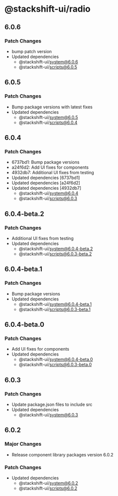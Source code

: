 # @stackshift-ui/radio

## 6.0.6

### Patch Changes

- bump patch version
- Updated dependencies
  - @stackshift-ui/system@6.0.6
  - @stackshift-ui/scripts@6.0.5

## 6.0.5

### Patch Changes

- Bump package versions with latest fixes
- Updated dependencies
  - @stackshift-ui/system@6.0.5
  - @stackshift-ui/scripts@6.0.4

## 6.0.4

### Patch Changes

- 6737bd1: Bump package versions
- a24f6d2: Add UI fixes for components
- 4932db7: Additional UI fixes from testing
- Updated dependencies [6737bd1]
- Updated dependencies [a24f6d2]
- Updated dependencies [4932db7]
  - @stackshift-ui/system@6.0.4
  - @stackshift-ui/scripts@6.0.3

## 6.0.4-beta.2

### Patch Changes

- Additional UI fixes from testing
- Updated dependencies
  - @stackshift-ui/system@6.0.4-beta.2
  - @stackshift-ui/scripts@6.0.3-beta.2

## 6.0.4-beta.1

### Patch Changes

- Bump package versions
- Updated dependencies
  - @stackshift-ui/system@6.0.4-beta.1
  - @stackshift-ui/scripts@6.0.3-beta.1

## 6.0.4-beta.0

### Patch Changes

- Add UI fixes for components
- Updated dependencies
  - @stackshift-ui/system@6.0.4-beta.0
  - @stackshift-ui/scripts@6.0.3-beta.0

## 6.0.3

### Patch Changes

- Update package.json files to include src
- Updated dependencies
  - @stackshift-ui/system@6.0.3

## 6.0.2

### Major Changes

- Release component library packages version 6.0.2

### Patch Changes

- Updated dependencies
  - @stackshift-ui/system@6.0.2
  - @stackshift-ui/scripts@6.0.2
